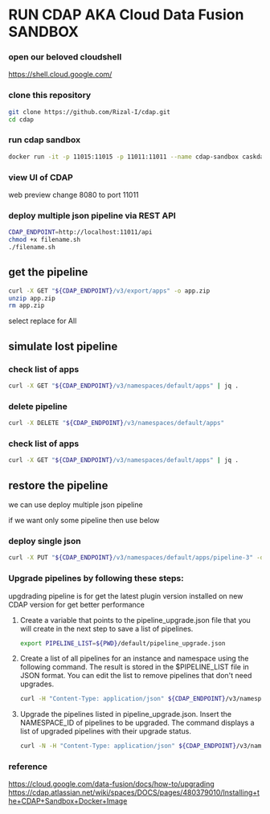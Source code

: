 # RUN CDAP AKA Cloud Data Fusion SANDBOX

### open our beloved cloudshell

https://shell.cloud.google.com/

### clone this repository

```sh
git clone https://github.com/Rizal-I/cdap.git
cd cdap
```

### run cdap sandbox 

```sh
docker run -it -p 11015:11015 -p 11011:11011 --name cdap-sandbox caskdata/cdap-sandbox:6.7.3 cdap sandbox start --enable-debug --foreground
```
### view UI of CDAP
web preview change 8080 to port 11011

### deploy multiple json pipeline via REST API

```sh
CDAP_ENDPOINT=http://localhost:11011/api
chmod +x filename.sh
./filename.sh
```

## get the pipeline

```sh
curl -X GET "${CDAP_ENDPOINT}/v3/export/apps" -o app.zip
unzip app.zip 
rm app.zip
```
select replace for All


## simulate lost pipeline

### check list of apps

```sh
curl -X GET "${CDAP_ENDPOINT}/v3/namespaces/default/apps" | jq .
```
### delete pipeline

```sh
curl -X DELETE "${CDAP_ENDPOINT}/v3/namespaces/default/apps"
```
### check list of apps

```sh
curl -X GET "${CDAP_ENDPOINT}/v3/namespaces/default/apps" | jq .
```

## restore the pipeline
we can use deploy multiple json pipeline

if we want only some pipeline then use below
### deploy single json

```sh
curl -X PUT "${CDAP_ENDPOINT}/v3/namespaces/default/apps/pipeline-3" -d "@/home/rizal_santoso/cdap/default/pipepline-3.json"
```


### Upgrade pipelines by following these steps:
upgdrading pipeline is for get the latest plugin version installed on new CDAP version for get better performance

1. Create a variable that points to the pipeline_upgrade.json file that you will create in the next step to save a list of pipelines.
   ```sh
   export PIPELINE_LIST=${PWD}/default/pipeline_upgrade.json
   ```
2. Create a list of all pipelines for an instance and namespace using the following command. The result is stored in the $PIPELINE_LIST file in JSON format. You can edit the list to remove pipelines that don't need upgrades.
   ```sh
   curl -H "Content-Type: application/json" ${CDAP_ENDPOINT}/v3/namespaces/default/apps -o $PIPELINE_LIST
   ```
3. Upgrade the pipelines listed in pipeline_upgrade.json. Insert the NAMESPACE_ID of pipelines to be upgraded. The command displays a list of upgraded pipelines with their upgrade status.
   ```sh
   curl -N -H "Content-Type: application/json" ${CDAP_ENDPOINT}/v3/namespaces/default/upgrade --data @$PIPELINE_LIST
   ```




### reference
https://cloud.google.com/data-fusion/docs/how-to/upgrading
https://cdap.atlassian.net/wiki/spaces/DOCS/pages/480379010/Installing+the+CDAP+Sandbox+Docker+Image
